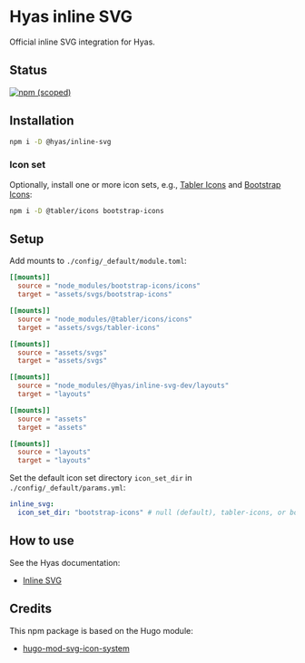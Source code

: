 # Hyas inline SVG

Official inline SVG integration for Hyas.

## Status

[![npm (scoped)](https://img.shields.io/npm/v/@hyas/inline-svg?style=flat-square)](https://www.npmjs.com/package/@hyas/inline-svg)


## Installation

```bash
npm i -D @hyas/inline-svg
```

### Icon set

Optionally, install one or more icon sets, e.g., [Tabler Icons](https://tabler-icons.io/) and [Bootstrap Icons](https://icons.getbootstrap.com/):

```bash
npm i -D @tabler/icons bootstrap-icons
```

## Setup

Add mounts to `./config/_default/module.toml`:

```toml
[[mounts]]
  source = "node_modules/bootstrap-icons/icons"
  target = "assets/svgs/bootstrap-icons"

[[mounts]]
  source = "node_modules/@tabler/icons/icons"
  target = "assets/svgs/tabler-icons"

[[mounts]]
  source = "assets/svgs"
  target = "assets/svgs"

[[mounts]]
  source = "node_modules/@hyas/inline-svg-dev/layouts"
  target = "layouts"

[[mounts]]
  source = "assets"
  target = "assets"

[[mounts]]
  source = "layouts"
  target = "layouts"
```

Set the default icon set directory `icon_set_dir` in `./config/_default/params.yml`:

```yml
inline_svg:
  icon_set_dir: "bootstrap-icons" # null (default), tabler-icons, or bootstrap-icons
```

## How to use

See the Hyas documentation:

- [Inline SVG](https://docs.gethyas.com/guides/integrations-guide/inline-svg/)

## Credits

This npm package is based on the Hugo module:

- [hugo-mod-svg-icon-system](https://github.com/UtkarshVerma/hugo-modules/tree/main/svg-icon-system)
